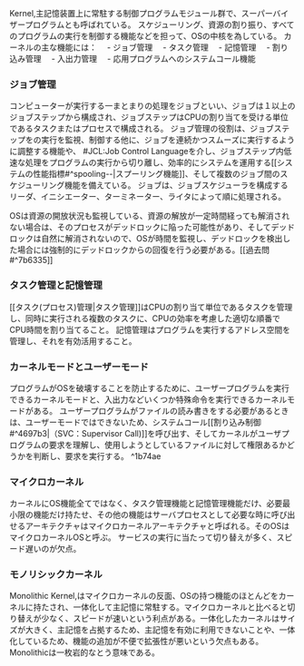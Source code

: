 Kernel,主記憶装置上に常駐する制御プログラムモジュール群で、スーパーバイザープログラムとも呼ばれている。
スケジューリング、資源の割り振り、すべてのプログラムの実行を制御する機能などを担って、OSの中核を為している。
カーネルの主な機能には：
　- ジョブ管理
　- タスク管理
　- 記憶管理
　- 割り込み管理
　- 入出力管理
　- 応用プログラムへのシステムコール機能

### ジョブ管理
コンピューターが実行する一まとまりの処理をジョブといい、ジョブは１以上のジョブステップから構成され、ジョブステップはCPUの割り当てを受ける単位であるタスクまたはプロセスで構成される。
ジョブ管理の役割は、ジョブステップをの実行を監視、制御する他に、ジョブを連続かつスムーズに実行するように調整する機能や、 #JCL:Job Control Languageを介し、ジョブステップ内低速な処理をプログラムの実行から切り離し、効率的にシステムを運用する[[システムの性能指標#^spooling--|スプーリング機能]]、そして複数のジョブ間のスケジューリング機能を備えている。
ジョブは、ジョブスケジューラを構成するリーダ、イニシエーター、ターミネーター、ライタによって順に処理される。

OSは資源の開放状況も監視している、資源の解放が一定時間経っても解消されない場合は、そのプロセスがデッドロックに陥った可能性があり、そしてデッドロックは自然に解消されないので、OSが時間を監視し、デッドロックを検出した場合には強制的にデッドロックからの回復を行う必要がある。[[過去問#^7b6335]]

### タスク管理と記憶管理
[[タスク(プロセス)管理|タスク管理]]はCPUの割り当て単位であるタスクを管理し、同時に実行される複数のタスクに、CPUの効率を考慮した適切な順番でCPU時間を割り当てること。
記憶管理はプログラムを実行するアドレス空間を管理し、それを有効活用すること。

### カーネルモードとユーザーモード
プログラムがOSを破壊することを防止するために、ユーザープログラムを実行できるカーネルモードと、入出力などいくつか特殊命令を実行できるカーネルモードがある。
ユーザープログラムがファイルの読み書きをする必要があるときは、ユーザーモードではできないため、システムコール[[割り込み制御#^4697b3|（SVC：Supervisor Call)]]を呼び出す、そしてカーネルがユーザプログラムの要求を理解し、使用しようとしているファイルに対して権限あるかどうかを判断し、要求を実行する。 ^1b74ae

### マイクロカーネル
カーネルにOS機能全てではなく、タスク管理機能と記憶管理機能だけ、必要最小限の機能だけ持たせ、その他の機能はサーバプロセスとして必要な時に呼び出せるアーキテクチャはマイクロカーネルアーキテクチャと呼ばれる。そのOSはマイクロカーネルOSと呼ぶ。
サービスの実行に当たって切り替えが多く、スピード遅いのが欠点。

### モノリシックカーネル
Monolithic Kernel,はマイクロカーネルの反面、OSの持つ機能のほとんどをカーネルに持たされ、一体化して主記憶に常駐する。マイクロカーネルと比べると切り替えが少なく、スピードが速いという利点がある。一体化したカーネルはサイズが大きく、主記憶を占拠するため、主記憶を有効に利用できないことや、一体化しているため、機能の追加が不便で拡張性が悪いという欠点もある。
Monolithicは一枚岩的なとう意味である。